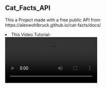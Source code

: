 <h2>Cat_Facts_API</h2>
<p>
  This a Project made with a free public API from
  https://alexwohlbruck.github.io/cat-facts/docs/
</p>
<li>This Video Tutorial-</li>
<video
    src="https://www.youtube.com/channel/UCzEtNdFudhhVUT5OrKUnWnQ?view_as=subscriber"
 
</video>
